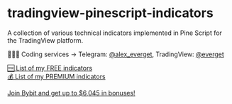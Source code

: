 # tradingview-pinescript-indicators

A collection of various technical indicators implemented in Pine Script for the TradingView platform.

👨🏻‍💻 Coding services -> Telegram: [@alex_everget](https://t.me/alex_everget), TradingView: [@everget](https://www.tradingview.com/u/everget/)

[🆓 List of my FREE indicators](https://bit.ly/2S7EPuN)<br>
[💰 List of my PREMIUM indicators](https://bit.ly/33MA81f)

[Join Bybit and get up to $6,045 in bonuses!](https://bybit.com/invite?ref=56ZLQ0Z)
